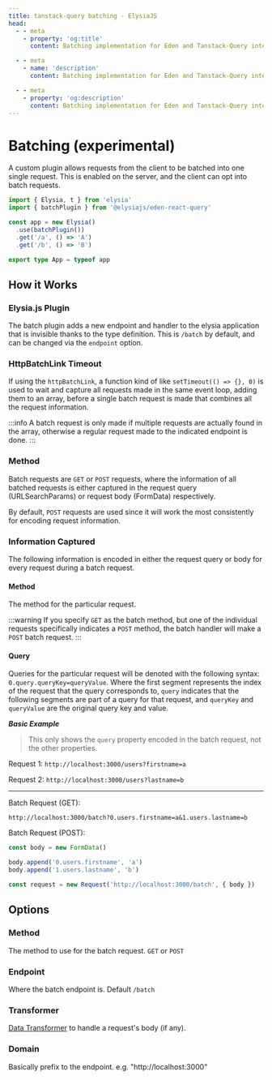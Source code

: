 ```yaml
---
title: tanstack-query batching - ElysiaJS
head:
  - - meta
    - property: 'og:title'
      content: Batching implementation for Eden and Tanstack-Query integration.

  - - meta
    - name: 'description'
      content: Batching implementation for Eden and Tanstack-Query integration.

  - - meta
    - property: 'og:description'
      content: Batching implementation for Eden and Tanstack-Query integration.
---
```


# Batching (experimental)

A custom plugin allows requests from the client to be batched into one single request.
This is enabled on the server, and the client can opt into batch requests.

```typescript twoslash
import { Elysia, t } from 'elysia'
import { batchPlugin } from '@elysiajs/eden-react-query'

const app = new Elysia()
  .use(batchPlugin())
  .get('/a', () => 'A')
  .get('/b', () => 'B')

export type App = typeof app
```

## How it Works

### Elysia.js Plugin

The batch plugin adds a new endpoint and handler to the elysia application that is invisible thanks to the type definition.
This is `/batch` by default, and can be changed via the `endpoint` option.

### HttpBatchLink Timeout

If using the `httpBatchLink`, a function kind of like `setTimeout(() => {}, 0)` is used to
wait and capture all requests made in the same event loop, adding them to an array, before
a single batch request is made that combines all the request information.

:::info
A batch request is only made if multiple requests are actually found in the array,
otherwise a regular request made to the indicated endpoint is done.
:::

### Method

Batch requests are `GET` or `POST` requests, where the information of all batched requests
is either captured in the request query (URLSearchParams) or request body (FormData) respectively.

By default, `POST` requests are used since it will work the most consistently for encoding
request information.

### Information Captured

The following information is encoded in either the request query or body for every request
during a batch request.

#### Method

The method for the particular request.

:::warning
If you specify `GET` as the batch method, but one of the individual requests specifically
indicates a `POST` method, the batch handler will make a `POST` batch request.
:::

#### Query

Queries for the particular request will be denoted with the following syntax:
`0.query.queryKey=queryValue`. Where the first segment represents the index of the request
that the query corresponds to, `query` indicates that the following segments are part of a query for that request,
and `queryKey` and `queryValue` are the original query key and value.

**_Basic Example_**

> This only shows the `query` property encoded in the batch request, not the other properties.

Request 1: `http://localhost:3000/users?firstname=a`

Request 2: `http://localhost:3000/users?lastname=b`

<hr>

Batch Request (GET):

`http://localhost:3000/batch?0.users.firstname=a&1.users.lastname=b`

Batch Request (POST):

```typescript twoslash
const body = new FormData()

body.append('0.users.firstname', 'a')
body.append('1.users.lastname', 'b')

const request = new Request('http://localhost:3000/batch', { body })
```

## Options

### Method

The method to use for the batch request. `GET` or `POST`

### Endpoint

Where the batch endpoint is. Default `/batch`

### Transformer

[Data Transformer](https://trpc.io/docs/server/data-transformers) to handle a request's body (if any).

### Domain

Basically prefix to the endpoint. e.g. "http://localhost:3000"
